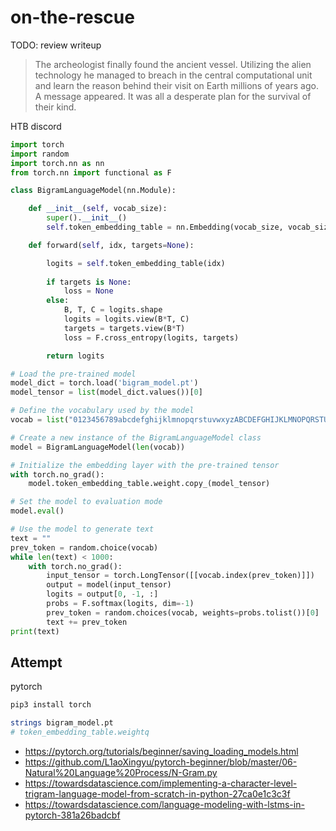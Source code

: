 # on-the-rescue

TODO: review writeup

> The archeologist finally found the ancient vessel. 
> Utilizing the alien technology he managed to breach in the central computational unit and learn the reason behind their visit on Earth millions of years ago. 
> A message appeared. 
> It was all a desperate plan for the survival of their kind.

HTB discord

```py
import torch
import random
import torch.nn as nn
from torch.nn import functional as F

class BigramLanguageModel(nn.Module):

    def __init__(self, vocab_size):
        super().__init__()
        self.token_embedding_table = nn.Embedding(vocab_size, vocab_size)

    def forward(self, idx, targets=None):

        logits = self.token_embedding_table(idx) 
        
        if targets is None:
            loss = None
        else:
            B, T, C = logits.shape
            logits = logits.view(B*T, C)
            targets = targets.view(B*T)
            loss = F.cross_entropy(logits, targets)

        return logits

# Load the pre-trained model
model_dict = torch.load('bigram_model.pt')
model_tensor = list(model_dict.values())[0]

# Define the vocabulary used by the model
vocab = list("0123456789abcdefghijklmnopqrstuvwxyzABCDEFGHIJKLMNOPQRSTUVWXYZ!#$%&'()*+,-./:;<=>?@[\]^_`{|}\n")

# Create a new instance of the BigramLanguageModel class
model = BigramLanguageModel(len(vocab))

# Initialize the embedding layer with the pre-trained tensor
with torch.no_grad():
    model.token_embedding_table.weight.copy_(model_tensor)

# Set the model to evaluation mode
model.eval()

# Use the model to generate text
text = ""
prev_token = random.choice(vocab)
while len(text) < 1000:
    with torch.no_grad():
        input_tensor = torch.LongTensor([[vocab.index(prev_token)]])
        output = model(input_tensor)
        logits = output[0, -1, :]
        probs = F.softmax(logits, dim=-1)
        prev_token = random.choices(vocab, weights=probs.tolist())[0]
        text += prev_token
print(text)
```

## Attempt

pytorch

```sh
pip3 install torch

strings bigram_model.pt
# token_embedding_table.weightq
```

- https://pytorch.org/tutorials/beginner/saving_loading_models.html
- https://github.com/L1aoXingyu/pytorch-beginner/blob/master/06-Natural%20Language%20Process/N-Gram.py
- https://towardsdatascience.com/implementing-a-character-level-trigram-language-model-from-scratch-in-python-27ca0e1c3c3f
- https://towardsdatascience.com/language-modeling-with-lstms-in-pytorch-381a26badcbf
